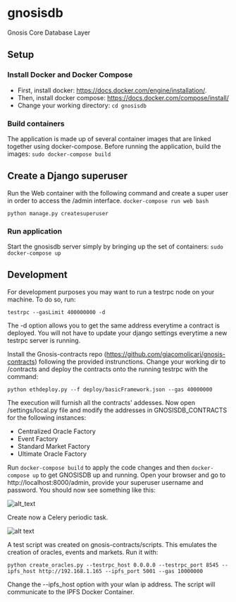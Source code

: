 # gnosisdb
Gnosis Core Database Layer

## Setup

### Install Docker and Docker Compose
* First, install docker: https://docs.docker.com/engine/installation/.
* Then, install docker compose: https://docs.docker.com/compose/install/
* Change your working directory: `cd gnosisdb`

### Build containers
The application is made up of several container images that are linked together using docker-compose. Before running the application, build the images:
`sudo docker-compose build`

## Create a Django superuser
Run the Web container with the following command and create a super user in order to access the /admin interface.
`docker-compose run web bash`

`python manage.py createsuperuser`

### Run application
Start the gnosisdb server simply by bringing up the set of containers:
`sudo docker-compose up`

## Development
For development purposes you may want to run a testrpc node on your machine. To do so, run:

`testrpc --gasLimit 400000000 -d`

The -d option allows you to get the same address everytime a contract is deployed. You will not have to update your django settings everytime a new testrpc server is running.

Install the Gnosis-contracts repo (https://github.com/giacomolicari/gnosis-contracts) following the provided instrunctions.
Change your working dir to /contracts and deploy the contracts onto the running testrpc with the command:

`python ethdeploy.py --f deploy/basicFramework.json --gas 40000000`

The execution will furnish all the contracts' addesses. Now open /settings/local.py file and modify the addresses in GNOSISDB_CONTRACTS for the following instances:
* Centralized Oracle Factory
* Event Factory
* Standard Market Factory
* Ultimate Oracle Factory

Run `docker-compose build` to apply the code changes and then `docker-compose up` to get GNOSISDB up and running.
Open your browser and go to http://localhost:8000/admin, provide your superuser username and password.
You should now see something like this:

![alt_text](https://github.com/gnosis/gnosisdb/blob/master/docs/django_admin_overview.png)

Create now a Celery periodic task.

![alt text](https://github.com/gnosis/gnosisdb/blob/master/docs/django_celery.png)

A test script was created on gnosis-contracts/scripts. This emulates the creation of oracles, events and markets.
Run it with:

`python create_oracles.py --testrpc_host 0.0.0.0 --testrpc_port 8545 --ipfs_host http://192.168.1.165 --ipfs_port 5001 --gas 10000000`

Change the --ipfs_host option with your wlan ip address. The script will communicate to the IPFS Docker Container.
